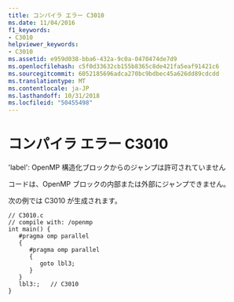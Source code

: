```yaml
---
title: コンパイラ エラー C3010
ms.date: 11/04/2016
f1_keywords:
- C3010
helpviewer_keywords:
- C3010
ms.assetid: e959d038-bba6-432a-9c0a-0470474de7d9
ms.openlocfilehash: c5f0d33632cb155b8365c8de421fa5eaf91421c6
ms.sourcegitcommit: 6052185696adca270bc9bdbec45a626dd89cdcdd
ms.translationtype: MT
ms.contentlocale: ja-JP
ms.lasthandoff: 10/31/2018
ms.locfileid: "50455498"
---
```

# <a name="compiler-error-c3010"></a>コンパイラ エラー C3010

'label': OpenMP 構造化ブロックからのジャンプは許可されていません

コードは、OpenMP ブロックの内部または外部にジャンプできません。

次の例では C3010 が生成されます。

```
// C3010.c
// compile with: /openmp
int main() {
   #pragma omp parallel
   {
      #pragma omp parallel
      {
         goto lbl3;
      }
   }
   lbl3:;   // C3010
}
```